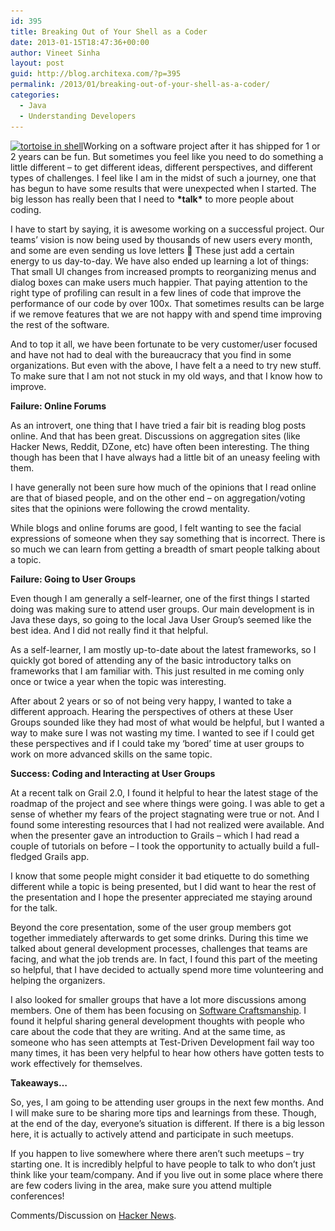 ```yaml
---
id: 395
title: Breaking Out of Your Shell as a Coder
date: 2013-01-15T18:47:36+00:00
author: Vineet Sinha
layout: post
guid: http://blog.architexa.com/?p=395
permalink: /2013/01/breaking-out-of-your-shell-as-a-coder/
categories:
  - Java
  - Understanding Developers
---
```

<!--S-ButtonZ 1.1.5 Start-->

<div style="float: left; width: 42px; padding-right: 10px; margin: 0 -52px 0 0; position: relative; left: -62px; top: 8px">
</div>

<!--S-ButtonZ 1.1.5 End-->

[<img class="alignright size-full wp-image-396" alt="tortoise in shell" src="/assets/uploads/2013/01/tortoise-300x199.jpg" width="235" srcset="/assets/uploads/2013/01/tortoise-300x199.jpg 300w, /assets/uploads/2013/01/tortoise.jpg 640w" sizes="(max-width: 300px) 100vw, 300px" />](/assets/uploads/2013/01/tortoise-300x199.jpg)Working on a software project after it has shipped for 1 or 2 years can be fun. But sometimes you feel like you need to do something a little different &#8211; to get different ideas, different perspectives, and different types of challenges. I feel like I am in the midst of such a journey, one that has begun to have some results that were unexpected when I started. The big lesson has really been that I need to **\*talk\*** to more people about coding.<!--more-->

I have to start by saying, it is awesome working on a successful project. Our teams&#8217; vision is now being used by thousands of new users every month, and some are even sending us love letters 🙂 These just add a certain energy to us day-to-day. We have also ended up learning a lot of things: That small UI changes from increased prompts to reorganizing menus and dialog boxes can make users much happier. That paying attention to the right type of profiling can result in a few lines of code that improve the performance of our code by over 100x. That sometimes results can be large if we remove features that we are not happy with and spend time improving the rest of the software.

And to top it all, we have been fortunate to be very customer/user focused and have not had to deal with the bureaucracy that you find in some organizations. But even with the above, I have felt a a need to try new stuff. To make sure that I am not not stuck in my old ways, and that I know how to improve.

**Failure: Online Forums**

As an introvert, one thing that I have tried a fair bit is reading blog posts online. And that has been great. Discussions on aggregation sites (like Hacker News, Reddit, DZone, etc) have often been interesting. The thing though has been that I have always had a little bit of an uneasy feeling with them. 

I have generally not been sure how much of the opinions that I read online are that of biased people, and on the other end &#8211; on aggregation/voting sites that the opinions were following the crowd mentality.

While blogs and online forums are good, I felt wanting to see the facial expressions of someone when they say something that is incorrect. There is so much we can learn from getting a breadth of smart people talking about a topic.

**Failure: Going to User Groups**

Even though I am generally a self-learner, one of the first things I started doing was making sure to attend user groups. Our main development is in Java these days, so going to the local Java User Group&#8217;s seemed like the best idea. And I did not really find it that helpful.

As a self-learner, I am mostly up-to-date about the latest frameworks, so I quickly got bored of attending any of the basic introductory talks on frameworks that I am familiar with. This just resulted in me coming only once or twice a year when the topic was interesting.

After about 2 years or so of not being very happy, I wanted to take a different approach. Hearing the perspectives of others at these User Groups sounded like they had most of what would be helpful, but I wanted a way to make sure I was not wasting my time. I wanted to see if I could get these perspectives and if I could take my &#8216;bored&#8217; time at user groups to work on more advanced skills on the same topic.

**Success: Coding and Interacting at User Groups**

At a recent talk on Grail 2.0, I found it helpful to hear the latest stage of the roadmap of the project and see where things were going. I was able to get a sense of whether my fears of the project stagnating were true or not. And I found some interesting resources that I had not realized were available. And when the presenter gave an introduction to Grails &#8211; which I had read a couple of tutorials on before &#8211; I took the opportunity to actually build a full-fledged Grails app.

I know that some people might consider it bad etiquette to do something different while a topic is being presented, but I did want to hear the rest of the presentation and I hope the presenter appreciated me staying around for the talk.

Beyond the core presentation, some of the user group members got together immediately afterwards to get some drinks. During this time we talked about general development processes, challenges that teams are facing, and what the job trends are. In fact, I found this part of the meeting so helpful, that I have decided to actually spend more time volunteering and helping the organizers.

I also looked for smaller groups that have a lot more discussions among members. One of them has been focusing on [Software Craftsmanship](http://manifesto.softwarecraftsmanship.org/). I found it helpful sharing general development thoughts with people who care about the code that they are writing. And at the same time, as someone who has seen attempts at Test-Driven Development fail way too many times, it has been very helpful to hear how others have gotten tests to work effectively for themselves.

**Takeaways&#8230;**

So, yes, I am going to be attending user groups in the next few months. And I will make sure to be sharing more tips and learnings from these. Though, at the end of the day, everyone&#8217;s situation is different. If there is a big lesson here, it is actually to actively attend and participate in such meetups.

If you happen to live somewhere where there aren&#8217;t such meetups &#8211; try starting one. It is incredibly helpful to have people to talk to who don&#8217;t just think like your team/company. And if you live out in some place where there are few coders living in the area, make sure you attend multiple conferences!

Comments/Discussion on [Hacker News](http://news.ycombinator.com/item?id=5066944).

<div style="clear:both;">
  &nbsp;
</div>